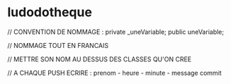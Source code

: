 # ludodotheque

// CONVENTION DE NOMMAGE :
private _uneVariable;
public uneVariable;

// NOMMAGE TOUT EN FRANCAIS 

// METTRE SON NOM AU DESSUS DES CLASSES QU'ON CREE

// A CHAQUE PUSH ECRIRE : prenom - heure - minute - message commit
